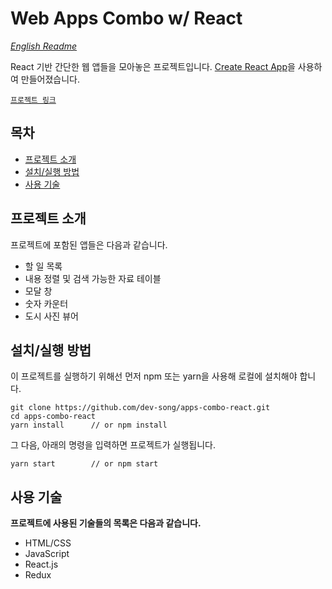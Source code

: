 # Web Apps Combo w/ React

[_English Readme_]()

React 기반 간단한 웹 앱들을 모아놓은 프로젝트입니다.
[Create React App](https://github.com/facebook/create-react-app)을 사용하여 만들어졌습니다.

[`프로젝트 링크`](https://dev-song.github.io/apps-combo-react)

## 목차

- [프로젝트 소개](#프로젝트-소개)
- [설치/실행 방법](#설치/실행-방법)
- [사용 기술](#사용-기술)

## 프로젝트 소개

프로젝트에 포함된 앱들은 다음과 같습니다.

- 할 일 목록
- 내용 정렬 및 검색 가능한 자료 테이블
- 모달 창
- 숫자 카운터
- 도시 사진 뷰어

## 설치/실행 방법

이 프로젝트를 실행하기 위해선 먼저 npm 또는 yarn을 사용해 로컬에 설치해야 합니다.

```
git clone https://github.com/dev-song/apps-combo-react.git
cd apps-combo-react
yarn install      // or npm install
```

그 다음, 아래의 명령을 입력하면 프로젝트가 실행됩니다.

```
yarn start        // or npm start
```

## 사용 기술

**프로젝트에 사용된 기술들의 목록은 다음과 같습니다.**

- HTML/CSS
- JavaScript
- React.js
- Redux
